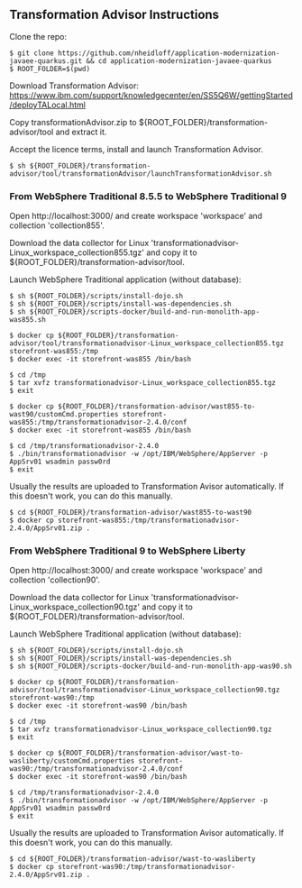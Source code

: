 ## Transformation Advisor Instructions

Clone the repo:

```
$ git clone https://github.com/nheidloff/application-modernization-javaee-quarkus.git && cd application-modernization-javaee-quarkus
$ ROOT_FOLDER=$(pwd)
```

Download Transformation Advisor: https://www.ibm.com/support/knowledgecenter/en/SS5Q6W/gettingStarted/deployTALocal.html

Copy transformationAdvisor.zip to ${ROOT_FOLDER}/transformation-advisor/tool and extract it.

Accept the licence terms, install and launch Transformation Advisor.

```
$ sh ${ROOT_FOLDER}/transformation-advisor/tool/transformationAdvisor/launchTransformationAdvisor.sh
```


### From WebSphere Traditional 8.5.5 to WebSphere Traditional 9

Open http://localhost:3000/ and create workspace 'workspace' and collection 'collection855'.

Download the data collector for Linux 'transformationadvisor-Linux_workspace_collection855.tgz' and copy it to ${ROOT_FOLDER}/transformation-advisor/tool.

Launch WebSphere Traditional application (without database):

```
$ sh ${ROOT_FOLDER}/scripts/install-dojo.sh
$ sh ${ROOT_FOLDER}/scripts/install-was-dependencies.sh
$ sh ${ROOT_FOLDER}/scripts-docker/build-and-run-monolith-app-was855.sh
```

```
$ docker cp ${ROOT_FOLDER}/transformation-advisor/tool/transformationadvisor-Linux_workspace_collection855.tgz storefront-was855:/tmp
$ docker exec -it storefront-was855 /bin/bash
```

```
$ cd /tmp
$ tar xvfz transformationadvisor-Linux_workspace_collection855.tgz
$ exit
```

```
$ docker cp ${ROOT_FOLDER}/transformation-advisor/wast855-to-wast90/customCmd.properties storefront-was855:/tmp/transformationadvisor-2.4.0/conf
$ docker exec -it storefront-was855 /bin/bash
```

```
$ cd /tmp/transformationadvisor-2.4.0
$ ./bin/transformationadvisor -w /opt/IBM/WebSphere/AppServer -p AppSrv01 wsadmin passw0rd
$ exit
```

Usually the results are uploaded to Transformation Avisor automatically. If this doesn't work, you can do this manually.

```
$ cd ${ROOT_FOLDER}/transformation-advisor/wast855-to-wast90
$ docker cp storefront-was855:/tmp/transformationadvisor-2.4.0/AppSrv01.zip .
```


### From WebSphere Traditional 9 to WebSphere Liberty

Open http://localhost:3000/ and create workspace 'workspace' and collection 'collection90'.

Download the data collector for Linux 'transformationadvisor-Linux_workspace_collection90.tgz' and copy it to ${ROOT_FOLDER}/transformation-advisor/tool.

Launch WebSphere Traditional application (without database):

```
$ sh ${ROOT_FOLDER}/scripts/install-dojo.sh
$ sh ${ROOT_FOLDER}/scripts/install-was-dependencies.sh
$ sh ${ROOT_FOLDER}/scripts-docker/build-and-run-monolith-app-was90.sh
```

```
$ docker cp ${ROOT_FOLDER}/transformation-advisor/tool/transformationadvisor-Linux_workspace_collection90.tgz storefront-was90:/tmp
$ docker exec -it storefront-was90 /bin/bash
```

```
$ cd /tmp
$ tar xvfz transformationadvisor-Linux_workspace_collection90.tgz
$ exit
```

```
$ docker cp ${ROOT_FOLDER}/transformation-advisor/wast-to-wasliberty/customCmd.properties storefront-was90:/tmp/transformationadvisor-2.4.0/conf
$ docker exec -it storefront-was90 /bin/bash
```

```
$ cd /tmp/transformationadvisor-2.4.0
$ ./bin/transformationadvisor -w /opt/IBM/WebSphere/AppServer -p AppSrv01 wsadmin passw0rd
$ exit
```

Usually the results are uploaded to Transformation Avisor automatically. If this doesn't work, you can do this manually.

```
$ cd ${ROOT_FOLDER}/transformation-advisor/wast-to-wasliberty
$ docker cp storefront-was90:/tmp/transformationadvisor-2.4.0/AppSrv01.zip .
```
